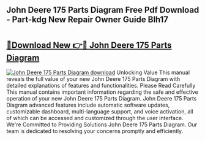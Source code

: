 ## John Deere 175 Parts Diagram Free Pdf Download - Part-kdg New Repair Owner Guide Blh17

# <h2><a href="http://dfpl8r.blite.top/?on=John+Deere+175+Parts+Diagram">🔗Download New 👉🔴 John Deere 175 Parts Diagram</a></h2>

[![John Deere 175 Parts Diagram download](https://i.imgur.com/lujVjoI.png)](http://dfpl8r.blite.top/?on=John+Deere+175+Parts+Diagram)
Unlocking Value This manual reveals the full value of your new John Deere 175 Parts Diagram with detailed explanations of features and functionalities. Please Read Carefully This manual contains important information regarding the safe and effective operation of your new John Deere 175 Parts Diagram. John Deere 175 Parts Diagram advanced features include automatic software updates, customizable dashboard, multi-language support, and voice activation, all of which can be accessed and customized through the user interface. We're Committed to Providing Solutions John Deere 175 Parts Diagram. Our team is dedicated to resolving your concerns promptly and efficiently.
